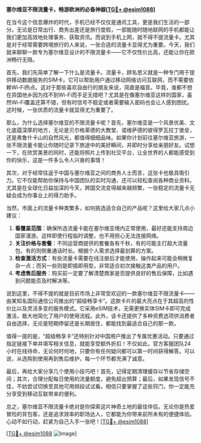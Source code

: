 **塞尔维亚不限流量卡，畅游欧洲的必备神器[[TG💪+ @esim1088](https://t.me/s/esim1088)]**

在当今这个信息爆炸的时代，手机已经不仅仅是通讯工具，更是我们生活的一部分。无论是日常出行、商务出差还是旅行度假，一部能随时随地联网的手机都能让我们更加高效地处理事务、获取资讯。而说到手机上网，就不得不提流量卡。尤其是对于经常需要跨境旅行的人来说，一张合适的流量卡显得尤为重要。今天，我们就来聊聊一款专为塞尔维亚设计的不限流量卡——它不仅性价比高，还能让你在欧洲畅行无阻。

首先，我们先简单了解一下什么是流量卡。流量卡，顾名思义就是一种专门用于提供移动数据服务的SIM卡。它可以帮助用户通过移动网络访问互联网，而不需要依赖Wi-Fi热点。这对于那些喜欢自由行的朋友来说，简直是福音。毕竟，谁都不想在异国他乡因为找不到Wi-Fi而手足无措吧？尤其是在像塞尔维亚这样的国家，虽然Wi-Fi覆盖还算不错，但有时信号不稳定或者需要输入密码也会让人感到困扰。这时候，一张优质的流量卡就显得尤为重要了。

那么，为什么选择塞尔维亚的不限流量卡呢？首先，塞尔维亚是一个风景优美、文化底蕴深厚的地方，无论是贝尔格莱德的大教堂、诺维萨德的彼得罗瓦拉丁堡垒，还是弗鲁什卡山的自然风光，都值得细细品味。如果你计划前往塞尔维亚旅游，一张不限流量卡能让你随时记录下旅途中的美好瞬间，并即时分享给亲朋好友。试想一下，在欣赏美景的同时，还能将照片上传到社交平台，让全世界的人都能感受到你的快乐，这是一件多么令人兴奋的事情！

其次，对于经常往返于中国与塞尔维亚之间的商务人士而言，这张卡也极具吸引力。它不仅能帮助你保持与中国团队的实时沟通，还可以轻松查阅各种商业资料。尤其是在全球化日益加深的今天，跨国交流变得越来越频繁，一张稳定的流量卡无疑会成为你事业上的得力助手。

当然，市面上的流量卡种类繁多，如何挑选适合自己的产品呢？这里给大家几点小建议：

1. **看覆盖范围**：确保所选流量卡能在塞尔维亚境内正常使用，最好还能支持周边国家漫游。这样即使行程临时调整，也不用担心无法连接网络。
2. **关注价格与套餐**：不同运营商提供的套餐各有千秋，有的可能主打超大流量包，有的则侧重通话时长。根据个人需求选择最划算的方案。
3. **检查激活方式**：有些流量卡需要在线注册后才能使用，操作起来可能会稍微复杂一点；而另一些则是即插即用型，非常适合初次接触这类产品的用户。
4. **考虑售后服务**：购买前一定要了解清楚商家是否提供良好的售后保障，比如遇到问题能否及时解决等。

说到这里，不得不提的就是目前市场上非常受欢迎的一款塞尔维亚不限流量卡——由某知名国际通信公司推出的“超级畅享卡”。这款卡片的最大亮点在于其超高的性价比以及灵活多变的服务模式。它采用eSIM技术，无需更换实体SIM卡即可完成激活，极大地简化了用户的使用流程。此外，该卡还提供了多种资费选项供消费者自由选择，无论是短期停留还是长期居住，都能找到最适合自己的那一款。

值得一提的是，“超级畅享卡”还特别针对中国用户推出了专属优惠活动。只要通过指定链接下单并填写相关信息，就能享受额外折扣！不仅如此，官方客服团队24小时在线待命，无论何时何地，只要你有任何疑问都可以第一时间获得解答。可以说，从选购到使用再到售后维护，每一个环节都充满了诚意。

最后，再给大家分享几个使用小技巧吧！首先，记得定期清理缓存以节省存储空间；其次，合理分配每日使用的流量额度，避免超出预算；最后，如果发现信号不佳，不妨尝试切换至其他可用频段试试看。相信只要掌握了这些窍门，你一定能充分享受到移动互联带来的便利。

总之，塞尔维亚不限流量卡绝对是你探索这片神奇土地的最佳伴侣。无论你是热爱冒险的背包客，还是追求效率的职场达人，它都能为你带来前所未有的便捷体验。心动不如行动，赶紧为自己入手一张吧！[[TG💪+ @esim1088](https://t.me/s/esim1088)]

[[TG💪+ @esim1088](https://t.me/s/esim1088) ![Image](https://i.postimg.cc/4NQfJmqS/Snipaste-2025-05-13-00-14-12.png)]